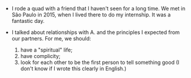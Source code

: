 - I rode a quad with a friend that I haven't seen for a long time. We met in São Paulo in 2015, when I lived there to do my internship. It was a fantastic day.

- I talked about relationships with A. and the principles I expected from our partners. For me, we should:
  1.  have a "spiritual" life;
  2.  have complicity;
  3.  look for each other to be the first person to tell something good (I don't know if I wrote this clearly in English.)
